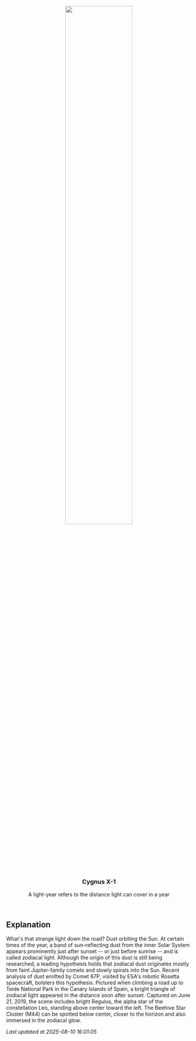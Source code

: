 <p align='center'>
    <img src='https://apod.nasa.gov/apod/image/2508/ZodiacalRoad_Merzlyakov_960.jpg' width='60%' />
    <h3 align="center">Cygnus X-1</h3>
    <p align="center">A light-year refers to the distance light can cover in a year</p>
</p>
<br/>

Explanation
--
What's that strange light down the road? Dust orbiting the Sun. At certain times of the year, a band of sun-reflecting dust from the inner Solar System appears prominently just after sunset -- or just before sunrise -- and is called zodiacal light.  Although the origin of this dust is still being researched, a leading hypothesis holds that zodiacal dust originates mostly from faint Jupiter-family comets and slowly spirals into the Sun. Recent analysis of dust emitted by Comet 67P, visited by ESA's robotic Rosetta spacecraft, bolsters this hypothesis.  Pictured when climbing a road up to Teide National Park in the Canary Islands of Spain, a bright triangle of zodiacal light appeared in the distance soon after sunset. Captured on June 21, 2019, the scene includes bright Regulus, the alpha star of the constellation Leo, standing above center toward the left. The Beehive Star Cluster (M44) can be spotted below center, closer to the horizon and also immersed in the zodiacal glow.


*Last updated at 2025-08-10 16:01:05*
